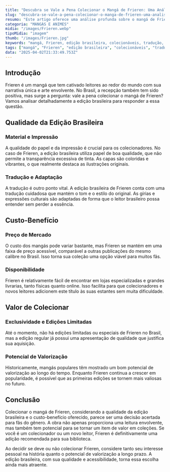 ```yaml
---
title: "Descubra se Vale a Pena Colecionar o Mangá de Frieren: Uma Análise Detalhada da Edição Brasileira"
slug: "descubra-se-vale-a-pena-colecionar-o-manga-de-frieren-uma-analise-detalhada-da-edicao-brasileira"
resumo: "Este artigo oferece uma análise profunda sobre o mangá de Frieren, focando na edição brasileira. Exploramos aspectos como qualidade de impressão, tradução, custo-benefício e o valor de colecionar esta obra, ajudando você a decidir se deve ou não adicionar Frieren à sua coleção."
categoria: "MANGÁS E ANIMES"
midia: "/images/Frieren.webp"
tipoMidia: "imagem"
thumb: "/images/Frieren.jpg"
keywords: "mangá, Frieren, edição brasileira, colecionáveis, tradução, qualidade de impressão, custo-benefício, valor de coleção"
tags: ["mangá", "Frieren", "edição brasileira", "colecionáveis", "tradução", "qualidade de impressão", "custo-benefício", "valor de coleção"]
data: "2025-04-02T21:33:49.753Z"
---
```


## Introdução
Frieren é um mangá que tem cativado leitores ao redor do mundo com sua narrativa única e arte envolvente. No Brasil, a recepção também tem sido positiva, mas surge a pergunta: vale a pena colecionar o mangá de Frieren? Vamos analisar detalhadamente a edição brasileira para responder a essa questão.

## Qualidade da Edição Brasileira
### Material e Impressão
A qualidade do papel e da impressão é crucial para os colecionadores. No caso de Frieren, a edição brasileira utiliza papel de boa qualidade, que não permite a transparência excessiva de tinta. As capas são coloridas e vibrantes, o que realmente destaca as ilustrações originais.

### Tradução e Adaptação
A tradução é outro ponto vital. A edição brasileira de Frieren conta com uma tradução cuidadosa que mantém o tom e o estilo do original. As gírias e expressões culturais são adaptadas de forma que o leitor brasileiro possa entender sem perder a essência.

## Custo-Benefício
### Preço de Mercado
O custo dos mangás pode variar bastante, mas Frieren se mantém em uma faixa de preço acessível, comparável a outras publicações do mesmo calibre no Brasil. Isso torna sua coleção uma opção viável para muitos fãs.

### Disponibilidade
Frieren é relativamente fácil de encontrar em lojas especializadas e grandes livrarias, tanto físicas quanto online. Isso facilita para que colecionadores e novos leitores adicionem este título às suas estantes sem muita dificuldade.

## Valor de Colecionar
### Exclusividade e Edições Limitadas
Até o momento, não há edições limitadas ou especiais de Frieren no Brasil, mas a edição regular já possui uma apresentação de qualidade que justifica sua aquisição.

### Potencial de Valorização
Historicamente, mangás populares têm mostrado um bom potencial de valorização ao longo do tempo. Enquanto Frieren continua a crescer em popularidade, é possível que as primeiras edições se tornem mais valiosas no futuro.

## Conclusão
Colecionar o mangá de Frieren, considerando a qualidade da edição brasileira e o custo-benefício oferecido, parece ser uma decisão acertada para fãs do gênero. A obra não apenas proporciona uma leitura envolvente, mas também tem potencial para se tornar um item de valor em coleções. Se você é um colecionador ou um novo leitor, Frieren é definitivamente uma adição recomendada para sua biblioteca.

Ao decidir se deve ou não colecionar Frieren, considere tanto seu interesse pessoal na história quanto o potencial de valorização a longo prazo. A edição brasileira, com sua qualidade e acessibilidade, torna essa escolha ainda mais atraente.